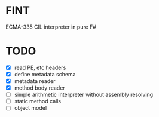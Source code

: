 # FINT

ECMA-335 CIL interpreter in pure F#

# TODO
- [x] read PE, etc headers
- [x] define metadata schema
- [x] metadata reader
- [x] method body reader
- [ ] simple arithmetic interpreter without assembly resolving
- [ ] static method calls
- [ ] object model
